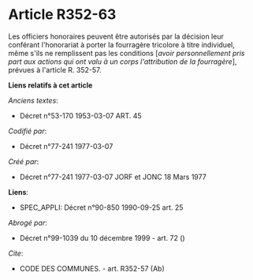 # Article R352-63

Les officiers honoraires peuvent être autorisés par la décision leur conférant l'honorariat à porter la fourragère tricolore
à titre individuel, même s'ils ne remplissent pas les conditions [*avoir personnellement pris part aux actions qui ont valu à
un corps l'attribution de la fourragère*], prévues à l'article R. 352-57.

**Liens relatifs à cet article**

_Anciens textes_:

  - Décret n°53-170 1953-03-07 ART. 45

_Codifié par_:

  - Décret n°77-241 1977-03-07

_Créé par_:

  - Décret n°77-241 1977-03-07 JORF et JONC 18 Mars 1977

**Liens**:

  - SPEC_APPLI: Décret n°90-850 1990-09-25 art. 25

_Abrogé par_:

  - Décret n°99-1039 du 10 décembre 1999 - art. 72 ()

_Cite_:

  - CODE DES COMMUNES. - art. R352-57 (Ab)
